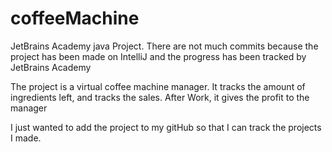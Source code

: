 # coffeeMachine
JetBrains Academy java Project. There are not much commits because the project has been made on IntelliJ and the progress has been tracked by JetBrains Academy

The project is a virtual coffee machine manager. It tracks the amount of ingredients left, and tracks the sales. After Work, it gives the profit to the manager

I just wanted to add the project to my gitHub so that I can track the projects I made.
